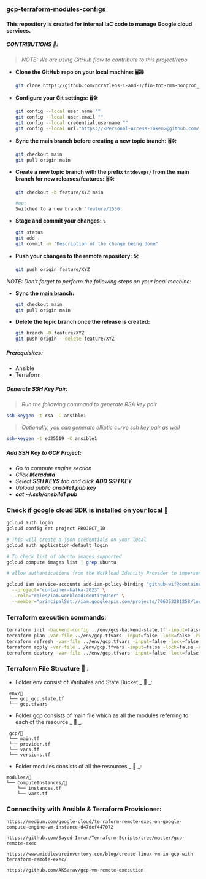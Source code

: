 ### gcp-terraform-modules-configs

#### This repository is created for internal IaC code to manage Google cloud services.

##### CONTRIBUTIONS 🍰:

> _*NOTE: We are using GitHub flow to contribute to this project/repo*_

- **Clone the GitHub repo on your local machine:** 🖥️🗃️

    ```bash
    git clone https://github.com/ncratleos-T-and-T/fin-tnt-rmm-nonprod_iaas.git
    ```

- **Configure your Git settings:** 🖥️🛠️

    ```bash
    git config --local user.name ""
    git config --local user.email ""
    git config --local credential.username ""
    git config --local url."https://<Personal-Access-Token>@github.com/".insteadOf "https://github.com/"
    ```

- **Sync the main branch before creating a new topic branch:** 🖥️🛠️

    ```bash
    git checkout main
    git pull origin main
    ```

- **Create a new topic branch with the prefix `tntdevops/` from the main branch for new releases/features:** 🖥️🛠️

    ```bash
    git checkout -b feature/XYZ main

    #op:
    Switched to a new branch 'feature/1536'
    ```

- **Stage and commit your changes:** ⤵️

    ```bash
    git status
    git add .
    git commit -m "Description of the change being done"
    ```

- **Push your changes to the remote repository:** 🛠️

    ```bash
    git push origin feature/XYZ
    ```

*NOTE: Don't forget to perform the following steps on your local machine:*

- **Sync the main branch:**

    ```bash
    git checkout main
    git pull origin main
    ```

- **Delete the topic branch once the release is created:**

    ```bash
    git branch -D feature/XYZ
    git push origin --delete feature/XYZ
    ```

##### Prerequisites: 

- Ansible
- Terraform

##### Generate SSH Key Pair:

> _Run the following command to generate RSA key pair_

```sh 
ssh-keygen -t rsa -C ansible1
```

> _Optionally, you can generate elliptic curve ssh key pair as well_

```sh
ssh-keygen -t ed25519 -C ansible1
```

##### Add SSH Key to GCP Project: 

- _Go to compute engine section_
- _Click **Metadata**_
- _Select _**SSH KEYS**_ tab and click _**ADD SSH KEY**__
- _Upload public _**ansbile1.pub key**__
- _**cat ~/.ssh/ansbile1.pub**_

### Check if google cloud SDK is installed on your local 🔐

```bash
gcloud auth login
gcloud config set project PROJECT_ID

# This will create a json credentials on your local
gcloud auth application-default login

# To check list of Ubuntu images supported
gcloud compute images list | grep ubuntu

# allow authentications from the Workload Identity Provider to impersonate the desired Service Account:

gcloud iam service-accounts add-iam-policy-binding "github-wif@container-kafka-2023.iam.gserviceaccount.com" \
  --project="container-kafka-2023" \
  --role="roles/iam.workloadIdentityUser" \
  --member="principalSet://iam.googleapis.com/projects/706353281258/locations/global/workloadIdentityPools/github-actions-pool/attribute.repository/DevOps-555/gcp-tf-modules-gh-action"
```

### Terraform execution commands: 

```sh
terraform init -backend-config ../env/gcs-backend-state.tf -input=false
terraform plan -var-file ../env/gcp.tfvars -input=false -lock=false -refresh=true
terraform refresh -var-file ../env/gcp.tfvars -input=false -lock=false -refresh=true
terraform apply -var-file ../env/gcp.tfvars -input=false -lock=false -refresh=true --auto-approve
terraform destory -var-file ../env/gcp.tfvars -input=false -lock=false -refresh=true
```

### Terraform File Structure 🧐 :

- Folder env consist of Varibales and State Bucket  _  📁 _:
```
 env/📂 
 └── gcp_gcp.state.tf
 └── gcp.tfvars
```

- Folder gcp consists of main file which as all the modules referring to each of the resource  _  📁 _:
    
```
 gcp/📂
 └── main.tf
 └── provider.tf
 └── vars.tf
 └── versions.tf
```

- Folder modules consists of all the resources  _  📁 _:
    
```
modules/📂
└── ComputeInstances/📂
    └── instances.tf
    └── vars.tf
```


### Connectivity with Ansible & Terraform Provisioner: 

```
https://medium.com/google-cloud/terraform-remote-exec-on-google-compute-engine-vm-instance-d47def447072
```
```
https://github.com/Sayed-Imran/Terraform-Scripts/tree/master/gcp-remote-exec
```
```
https://www.middlewareinventory.com/blog/create-linux-vm-in-gcp-with-terraform-remote-exec/
```
```
https://github.com/AKSarav/gcp-vm-remote-execution
```



<!---
vivekreddy0808/vivekreddy0808 is a ✨ special ✨ repository because its `README.md` (this file) appears on your GitHub profile.
You can click the Preview link to take a look at your changes.

- 👋 Hi, I’m @vivekreddy0808
- 👀 I’m interested in ...
- 🌱 I’m currently learning ...
- 💞️ I’m looking to collaborate on ...
- 📫 How to reach me ...
--->
